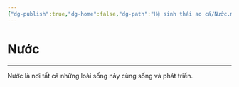 ```yaml
---
{"dg-publish":true,"dg-home":false,"dg-path":"Hệ sinh thái ao cá/Nước.md","permalink":"/he-sinh-thai-ao-ca/nuoc/","dgPassFrontmatter":true,"updated":"2025-01-12T15:18:26.571+07:00"}
---
```


# Nước
---

Nước là nơi tất cả những loài sống này cùng sống và phát triển.